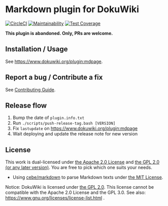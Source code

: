 # Markdown plugin for DokuWiki

[![CircleCI](https://circleci.com/gh/mizunashi-mana/dokuwiki-plugin-mdpage/tree/master.svg?style=svg)](https://circleci.com/gh/mizunashi-mana/dokuwiki-plugin-mdpage/tree/master)
[![Maintainability](https://api.codeclimate.com/v1/badges/b43a73f03fca36f12742/maintainability)](https://codeclimate.com/github/mizunashi-mana/dokuwiki-plugin-mdpage/maintainability)
[![Test Coverage](https://api.codeclimate.com/v1/badges/b43a73f03fca36f12742/test_coverage)](https://codeclimate.com/github/mizunashi-mana/dokuwiki-plugin-mdpage/test_coverage)

**This plugin is abandoned. Only, PRs are welcome.**

## Installation / Usage

See <https://www.dokuwiki.org/plugin:mdpage>.

## Report a bug / Contribute a fix

See [Contributing Guide](https://github.com/mizunashi-mana/dokuwiki-plugin-mdpage/blob/master/CONTRIBUTING.md).

## Release flow

1. Bump the date of `plugin.info.txt`
2. Run `./scripts/push-release-tag.bash [VERSION]`
3. Fix `lastupdate` on https://www.dokuwiki.org/plugin:mdpage
4. Wait deploying and update the release note for new version

## License

This work is dual-licensed under [the Apache 2.0 License](https://github.com/mizunashi-mana/dokuwiki-plugin-mdpage/blob/master/LICENSE.Apache-2.0) and [the GPL 2.0 (or any later version)](https://github.com/mizunashi-mana/dokuwiki-plugin-mdpage/blob/master/LICENSE.GPL-2.0-or-later).
You are free to pick which one suits your needs.

* Using [cebe/markdown](https://github.com/cebe/markdown) to parse Markdown texts under [the MIT License](https://github.com/cebe/markdown/blob/master/LICENSE).

Notice: DokuWiki is licensed under [the GPL 2.0](https://github.com/splitbrain/dokuwiki/blob/master/COPYING).  This license cannot be compatible with the Apache 2.0 License and the GPL 3.0.  See also: https://www.gnu.org/licenses/license-list.html .
